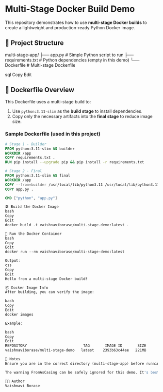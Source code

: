 # Multi-Stage Docker Build Demo

This repository demonstrates how to use **multi-stage Docker builds** to create a lightweight and production-ready Python Docker image.

## 📁 Project Structure
multi-stage-app/
├── app.py # Simple Python script to run
├── requirements.txt # Python dependencies (empty in this demo)
└── Dockerfile # Multi-stage Dockerfile

sql
Copy
Edit

## 🐳 Dockerfile Overview

This Dockerfile uses a multi-stage build to:

1. Use `python:3.11-slim` as the **build stage** to install dependencies.
2. Copy only the necessary artifacts into the **final stage** to reduce image size.

### Sample Dockerfile (used in this project)

```Dockerfile
# Stage 1 - Builder
FROM python:3.11-slim AS builder
WORKDIR /app
COPY requirements.txt .
RUN pip install --upgrade pip && pip install -r requirements.txt

# Stage 2 - Final
FROM python:3.11-slim AS final
WORKDIR /app
COPY --from=builder /usr/local/lib/python3.11 /usr/local/lib/python3.11
COPY app.py .

CMD ["python", "app.py"]

🛠️ Build the Docker Image
bash
Copy
Edit
docker build -t vaishnaviborase/multi-stage-demo:latest .

🚀 Run the Docker Container
bash
Copy
Edit
docker run --rm vaishnaviborase/multi-stage-demo:latest

Output:
css
Copy
Edit
Hello from a multi-stage Docker build!

📦 Docker Image Info
After building, you can verify the image:

bash
Copy
Edit
docker images

Example:

bash
Copy
Edit
REPOSITORY                          TAG       IMAGE ID       SIZE
vaishnaviborase/multi-stage-demo   latest    2393b63c44ee   221MB

🧾 Notes
Ensure you are in the correct directory (multi-stage-app) before running build commands.

The warning FromAsCasing can be safely ignored for this demo. It's best practice to use consistent casing for Dockerfile keywords like FROM and AS.

🧑‍💻 Author
Vaishnavi Borase





